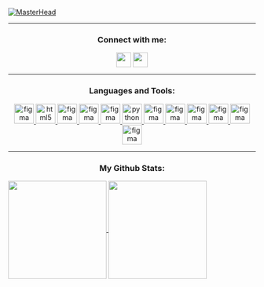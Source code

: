 [![MasterHead](https://i.pinimg.com/originals/c4/7f/60/c47f60d506f1e3d785b046ab52c60817.jpg)](https://github.com/MinYonhee)
<hr>
<h3 align="center">Connect with me:</h3>
<p align="center">
<a href="https://www.linkedin.com/in/beatriz-costa-a6b277156?utm_source=share&utm_campaign=share_via&utm_content=profile&utm_medium=android_app" target="blank"><img align="center" src="https://cdn.iconscout.com/icon/free/png-512/free-linkedin-160-461814.png?f=webp&w=256" alt="" height="30" width="30" /></a>
<a href="https://www.instagram.com/minyonhee?igsh=MXVreTMydGtzY2E3dg==" target="blank"><img align="center" src="https://cdn.iconscout.com/icon/free/png-512/free-instagram-216-721958.png?f=webp&w=256" alt="" height="30" width="30" /></a>
<hr>
<h3 align="center">Languages and Tools:</h3>
<p align="center"> <a href="https://www.figma.com/" target="_blank"> <img src="https://www.vectorlogo.zone/logos/figma/figma-icon.svg" alt="figma" width="40" height="40"/> </a> <a href="https://html.spec.whatwg.org/multipage/" target="_blank"> <img src="https://cdn.iconscout.com/icon/free/png-512/free-html5-41-1175209.png?f=webp&w=256" alt="html5" width="40" height="40"/> </a> 
    <a href="https://www.figma.com/" target="_blank"> <img src="https://cdn.iconscout.com/icon/free/png-512/free-visual-studio-code-1868941-1583105.png?f=webp&w=256" alt="figma" width="40" height="40"/> </a>
<a href="https://www.figma.com/" target="_blank"> <img src="https://cdn.iconscout.com/icon/free/png-512/free-css-38-226095.png?f=webp&w=256" alt="figma" width="40" height="40"/> </a> <a href="https://www.figma.com/" target="_blank"> <img src="https://cdn.iconscout.com/icon/free/png-512/free-javascript-1-225993.png?f=webp&w=256" alt="figma" width="40" height="40"/> </a>
  <a href="https://www.python.org" target="_blank"> <img src="https://upload.wikimedia.org/wikipedia/commons/c/cf/Python_logo_51.svg" alt="python" width="40" height="40"/> </a>
  <a href="https://www.figma.com/" target="_blank"> <img src="https://upload.wikimedia.org/wikipedia/commons/b/bd/Logo_C_sharp.svg" alt="figma" width="40" height="40"/> </a>
   <a href="https://www.figma.com/" target="_blank"> <img src="https://cdn.iconscout.com/icon/free/png-512/free-unity-5285317-4406754.png?f=webp&w=256" alt="figma" width="40" height="40"/> </a>
  <a href="https://www.figma.com/" target="_blank"> <img src="https://cdn.iconscout.com/icon/free/png-512/free-android-studio-3251591-2724643.png?f=webp&w=256" alt="figma" width="40" height="40"/> </a>
  <a href="https://www.figma.com/" target="_blank"> <img src="https://cdn.iconscout.com/icon/free/png-512/free-visual-226058.png?f=webp&w=256" alt="figma" width="40" height="40"/> </a>
   <a href="https://www.figma.com/" target="_blank"> <img src="https://upload.wikimedia.org/wikipedia/commons/d/d0/Google_Colaboratory_SVG_Logo.svg" alt="figma" width="40" height="40"/> </a>
    <a href="https://www.figma.com/" target="_blank"> <img src="https://cdn.iconscout.com/icon/free/png-512/free-java-59-1174952.png?f=webp&w=256" alt="figma" width="40" height="40"/> </a>
  
</p>
<hr>

<h3 align="center">My Github Stats:</h3>
<a href="https://github.com/minyonhee/github-readme-stats">
  <img height=200 align="center" src="https://github-readme-stats.vercel.app/api?username=minyonhee&layout=compact&langs_count=8&card_width=320&hide_progress&theme=aura&dark_icons=true" />
</a>
<a href="https://github.com/minyonhee/convoychat">
  <img height=200 align="center" src="https://github-readme-stats.vercel.app/api/top-langs?username=minyonhee&card_width=300&hide_progress&theme=aura&dark_icons=true" />
</a>

